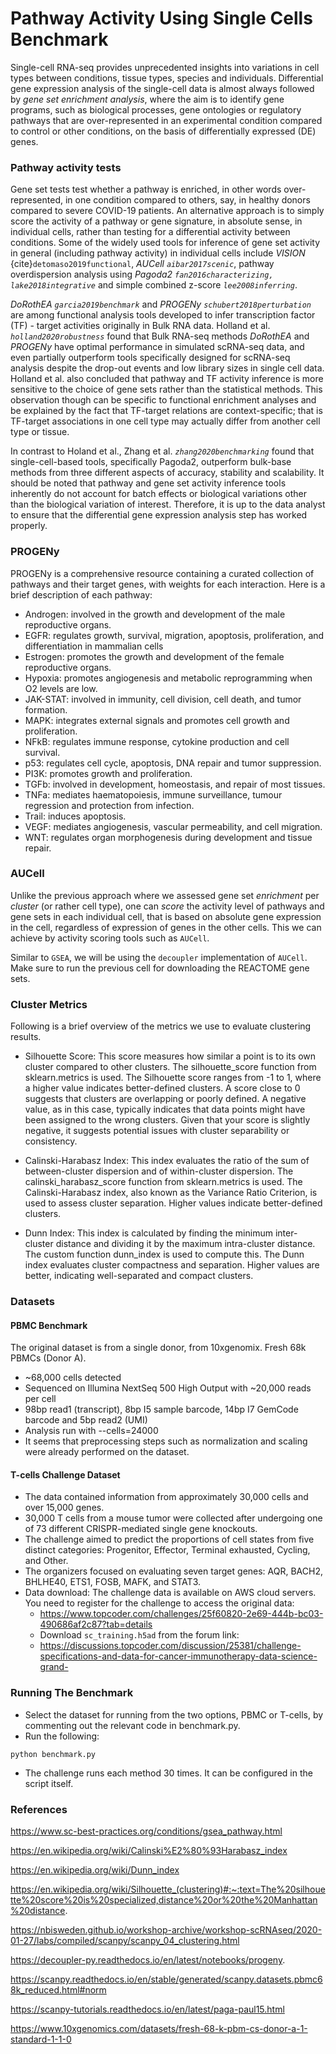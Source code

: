 # Pathway Activity Using Single Cells Benchmark
Single-cell RNA-seq provides unprecedented insights into variations in cell types between conditions, tissue types, species and individuals. Differential gene expression analysis of the single-cell data is almost always followed by *gene set enrichment analysis*, where the aim is to identify gene programs, such as biological processes, gene ontologies or regulatory pathways that are over-represented in an experimental condition compared to control or other conditions, on the basis of differentially expressed (DE) genes.

### Pathway activity tests
Gene set tests test whether a pathway is enriched, in other words over-represented, in one condition compared to others, say, in healthy donors compared to severe COVID-19 patients. An alternative approach is to simply score the activity of a pathway or gene signature, in absolute sense, in individual cells, rather than testing for a differential activity between conditions. Some of the widely used tools for inference of gene set activity in general (including pathway activity) in individual cells include *VISION* {cite}`detomaso2019functional`, *AUCell* <cite>`aibar2017scenic`</cite>, pathway overdispersion analysis using *Pagoda2* <cite>`fan2016characterizing, lake2018integrative`</cite> and simple combined z-score <cite>`lee2008inferring`</cite>. 

*DoRothEA* <cite>`garcia2019benchmark`</cite> and *PROGENy* <cite>`schubert2018perturbation`</cite> are among functional analysis tools developed to infer transcription factor (TF) - target activities originally in Bulk RNA data. Holland et al. <cite>`holland2020robustness`</cite> found that Bulk RNA-seq methods *DoRothEA* and *PROGENy* have optimal performance in simulated scRNA-seq data, and even partially outperform tools specifically designed for scRNA-seq analysis despite the drop-out events and low library sizes in single cell data. Holland et al. also concluded that pathway and TF activity inference is more sensitive to the choice of gene sets rather than the statistical methods. This observation though can be specific to functional enrichment analyses and be explained by the fact that TF-target relations are context-specific; that is TF-target associations in one cell type may actually differ from another cell type or tissue.  

In contrast to Holand et al., Zhang et al. <cite>`zhang2020benchmarking`</cite> found that single-cell-based tools, specifically Pagoda2, outperform bulk-base methods from three different aspects of accuracy, stability and scalability. It should be noted that pathway and gene set activity inference tools inherently do not account for batch effects or biological variations other than the biological variation of interest. Therefore, it is up to the data analyst to ensure that the differential gene expression analysis step has worked properly.

### PROGENy
PROGENy is a comprehensive resource containing a curated collection of pathways and their target genes, with weights for each interaction. Here is a brief description of each pathway:
- Androgen: involved in the growth and development of the male reproductive organs.
- EGFR: regulates growth, survival, migration, apoptosis, proliferation, and differentiation in mammalian cells
- Estrogen: promotes the growth and development of the female reproductive organs.
- Hypoxia: promotes angiogenesis and metabolic reprogramming when O2 levels are low.
- JAK-STAT: involved in immunity, cell division, cell death, and tumor formation.
- MAPK: integrates external signals and promotes cell growth and proliferation.
- NFkB: regulates immune response, cytokine production and cell survival.
- p53: regulates cell cycle, apoptosis, DNA repair and tumor suppression.
- PI3K: promotes growth and proliferation.
- TGFb: involved in development, homeostasis, and repair of most tissues.
- TNFa: mediates haematopoiesis, immune surveillance, tumour regression and protection from infection.
- Trail: induces apoptosis.
- VEGF: mediates angiogenesis, vascular permeability, and cell migration.
- WNT: regulates organ morphogenesis during development and tissue repair.

### AUCell
Unlike the previous approach where we assessed gene set *enrichment* per *cluster* (or rather cell type), one can *score* the activity level of pathways and gene sets in each individual cell, that is based on absolute gene expression in the cell, regardless of expression of genes in the other cells. This we can achieve by activity scoring tools such as `AUCell`.

Similar to `GSEA`, we will be using the `decoupler` implementation of `AUCell`. Make sure to run the previous cell for downloading the REACTOME gene sets.

### Cluster Metrics
Following is a brief overview of the metrics we use to evaluate clustering results.

 - Silhouette Score: This score measures how similar a point is to its own cluster compared to other clusters. The silhouette_score function from sklearn.metrics is used. The Silhouette score ranges from -1 to 1, where a higher value indicates better-defined clusters. A score close to 0 suggests that clusters are overlapping or poorly defined. A negative value, as in this case, typically indicates that data points might have been assigned to the wrong clusters. Given that your score is slightly negative, it suggests potential issues with cluster separability or consistency.

 - Calinski-Harabasz Index: This index evaluates the ratio of the sum of between-cluster dispersion and of within-cluster dispersion. The calinski_harabasz_score function from sklearn.metrics is used. The Calinski-Harabasz index, also known as the Variance Ratio Criterion, is used to assess cluster separation. Higher values indicate better-defined clusters.
 
 - Dunn Index: This index is calculated by finding the minimum inter-cluster distance and dividing it by the maximum intra-cluster distance. The custom function dunn_index is used to compute this.
 The Dunn index evaluates cluster compactness and separation. Higher values are better, indicating well-separated and compact clusters.

 ### Datasets
 #### PBMC Benchmark
 The original dataset is from a single donor, from 10xgenomix. Fresh 68k PBMCs (Donor A).

- ~68,000 cells detected
- Sequenced on Illumina NextSeq 500 High Output with ~20,000 reads per cell
- 98bp read1 (transcript), 8bp I5 sample barcode, 14bp I7 GemCode barcode and 5bp read2 (UMI)
- Analysis run with --cells=24000
- It seems that preprocessing steps such as normalization and scaling were already performed on the dataset.

#### T-cells Challenge Dataset
- The data contained information from approximately 30,000 cells and over 15,000 genes.
- 30,000 T cells from a mouse tumor were collected after undergoing one of 73 different CRISPR-mediated single gene knockouts. 
- The challenge aimed to predict the proportions of cell states from five distinct categories: Progenitor, Effector, Terminal exhausted, Cycling, and Other.
- The organizers focused on evaluating seven target genes: AQR, BACH2, BHLHE40, ETS1, FOSB, MAFK, and STAT3.
- Data download: The challenge data is available on AWS cloud servers. You need to register for the challenge to access the original data:
    - https://www.topcoder.com/challenges/25f60820-2e69-444b-bc03-490686af2c87?tab=details
    - Download `sc_training.h5ad` from the forum link:
    - https://discussions.topcoder.com/discussion/25381/challenge-specifications-and-data-for-cancer-immunotherapy-data-science-grand-

### Running The Benchmark
- Select the dataset for running from the two options, PBMC or T-cells, by commenting out the relevant code in benchmark.py.
- Run the following:

`python benchmark.py`
- The challenge runs each method 30 times. It can be configured in the script itself.

### References
https://www.sc-best-practices.org/conditions/gsea_pathway.html

https://en.wikipedia.org/wiki/Calinski%E2%80%93Harabasz_index

https://en.wikipedia.org/wiki/Dunn_index

https://en.wikipedia.org/wiki/Silhouette_(clustering)#:~:text=The%20silhouette%20score%20is%20specialized,distance%20or%20the%20Manhattan%20distance.

https://nbisweden.github.io/workshop-archive/workshop-scRNAseq/2020-01-27/labs/compiled/scanpy/scanpy_04_clustering.html

https://decoupler-py.readthedocs.io/en/latest/notebooks/progeny.

https://scanpy.readthedocs.io/en/stable/generated/scanpy.datasets.pbmc68k_reduced.html#norm

https://scanpy-tutorials.readthedocs.io/en/latest/paga-paul15.html

https://www.10xgenomics.com/datasets/fresh-68-k-pbm-cs-donor-a-1-standard-1-1-0